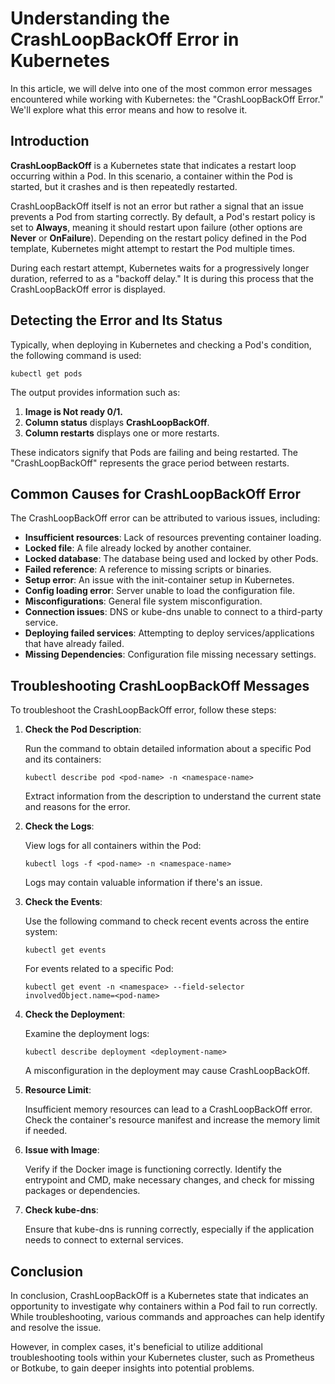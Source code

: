 # Understanding the CrashLoopBackOff Error in Kubernetes

In this article, we will delve into one of the most common error messages encountered while working with Kubernetes: the "CrashLoopBackOff Error." We'll explore what this error means and how to resolve it.

## Introduction

**CrashLoopBackOff** is a Kubernetes state that indicates a restart loop occurring within a Pod. In this scenario, a container within the Pod is started, but it crashes and is then repeatedly restarted.

CrashLoopBackOff itself is not an error but rather a signal that an issue prevents a Pod from starting correctly. By default, a Pod's restart policy is set to **Always**, meaning it should restart upon failure (other options are **Never** or **OnFailure**). Depending on the restart policy defined in the Pod template, Kubernetes might attempt to restart the Pod multiple times.

During each restart attempt, Kubernetes waits for a progressively longer duration, referred to as a "backoff delay." It is during this process that the CrashLoopBackOff error is displayed.

## Detecting the Error and Its Status

Typically, when deploying in Kubernetes and checking a Pod's condition, the following command is used:

```shell
kubectl get pods
```

The output provides information such as:

1. **Image is Not ready 0/1.**
2. **Column status** displays **CrashLoopBackOff**.
3. **Column restarts** displays one or more restarts.

These indicators signify that Pods are failing and being restarted. The "CrashLoopBackOff" represents the grace period between restarts.

## Common Causes for CrashLoopBackOff Error

The CrashLoopBackOff error can be attributed to various issues, including:

- **Insufficient resources**: Lack of resources preventing container loading.
- **Locked file**: A file already locked by another container.
- **Locked database**: The database being used and locked by other Pods.
- **Failed reference**: A reference to missing scripts or binaries.
- **Setup error**: An issue with the init-container setup in Kubernetes.
- **Config loading error**: Server unable to load the configuration file.
- **Misconfigurations**: General file system misconfiguration.
- **Connection issues**: DNS or kube-dns unable to connect to a third-party service.
- **Deploying failed services**: Attempting to deploy services/applications that have already failed.
- **Missing Dependencies**: Configuration file missing necessary settings.

## Troubleshooting CrashLoopBackOff Messages

To troubleshoot the CrashLoopBackOff error, follow these steps:

1. **Check the Pod Description**:

   Run the command to obtain detailed information about a specific Pod and its containers:

   ```shell
   kubectl describe pod <pod-name> -n <namespace-name>
   ```

   Extract information from the description to understand the current state and reasons for the error.

2. **Check the Logs**:

   View logs for all containers within the Pod:

   ```shell
   kubectl logs -f <pod-name> -n <namespace-name>
   ```

   Logs may contain valuable information if there's an issue.

3. **Check the Events**:

   Use the following command to check recent events across the entire system:

   ```shell
   kubectl get events
   ```

   For events related to a specific Pod:

   ```shell
   kubectl get event -n <namespace> --field-selector involvedObject.name=<pod-name>
   ```

4. **Check the Deployment**:

   Examine the deployment logs:

   ```shell
   kubectl describe deployment <deployment-name>
   ```

   A misconfiguration in the deployment may cause CrashLoopBackOff.

5. **Resource Limit**:

   Insufficient memory resources can lead to a CrashLoopBackOff error. Check the container's resource manifest and increase the memory limit if needed.

6. **Issue with Image**:

   Verify if the Docker image is functioning correctly. Identify the entrypoint and CMD, make necessary changes, and check for missing packages or dependencies.

7. **Check kube-dns**:

   Ensure that kube-dns is running correctly, especially if the application needs to connect to external services.

## Conclusion

In conclusion, CrashLoopBackOff is a Kubernetes state that indicates an opportunity to investigate why containers within a Pod fail to run correctly. While troubleshooting, various commands and approaches can help identify and resolve the issue.

However, in complex cases, it's beneficial to utilize additional troubleshooting tools within your Kubernetes cluster, such as Prometheus or Botkube, to gain deeper insights into potential problems.
